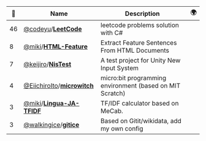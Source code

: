 |:star2: | Name | Description | 🌍|
|---|---|---|---|
|46|[@codeyu](https://github.com/codeyu)/[**LeetCode**](https://github.com/codeyu/LeetCode)|leetcode problems solution with C#||
|8|[@miki](https://github.com/miki)/[**HTML-Feature**](https://github.com/miki/HTML-Feature)|Extract Feature Sentences From HTML Documents||
|7|[@keijiro](https://github.com/keijiro)/[**NisTest**](https://github.com/keijiro/NisTest)|A test project for Unity New Input System||
|4|[@EiichiroIto](https://github.com/EiichiroIto)/[**microwitch**](https://github.com/EiichiroIto/microwitch)|micro:bit programming environment (based on MIT Scratch)||
|3|[@miki](https://github.com/miki)/[**Lingua-JA-TFIDF**](https://github.com/miki/Lingua-JA-TFIDF)|TF/IDF calculator based on MeCab.||
|3|[@walkingice](https://github.com/walkingice)/[**gitice**](https://github.com/walkingice/gitice)|Based on Gitit/wikidata, add my own config||


